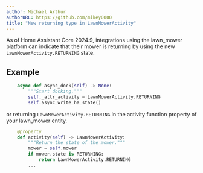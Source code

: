 ```yaml
---
author: Michael Arthur
authorURL: https://github.com/mikey0000
title: "New returning type in LawnMowerActivity"
---
```


As of Home Assistant Core 2024.9, integrations using the lawn_mower platform can indicate that their mower 
is returning by using the new `LawnMowerActivity.RETURNING` state.

## Example

```python
    async def async_dock(self) -> None:
        """Start docking."""
        self._attr_activity = LawnMowerActivity.RETURNING
        self.async_write_ha_state()
```

or returning `LawnMowerActivity.RETURNING` in the activity function property of your lawn_mower entity.

```python
    @property
    def activity(self) -> LawnMowerActivity:
        """Return the state of the mower."""
        mower = self.mower
        if mower.state is RETURNING:
            return LawnMowerActivity.RETURNING
        ...
```
